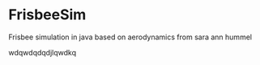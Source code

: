 # FrisbeeSim
Frisbee simulation in java based on aerodynamics from sara ann hummel

wdqwdqdqdjlqwdkq
